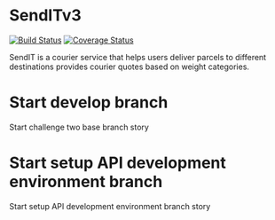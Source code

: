 # SendITv3
[![Build Status](https://travis-ci.com/queenfiona/SendITv3.svg?branch=ch-setup-API-development-environment-161814984)](https://travis-ci.com/queenfiona/SendITv3)
[![Coverage Status](https://coveralls.io/repos/github/queenfiona/SendITv3/badge.svg?branch=ch-setup-API-development-environment-161814984)](https://coveralls.io/github/queenfiona/SendITv3?branch=ch-setup-API-development-environment-161814984)

SendIT is a courier service that helps users deliver parcels to different destinations provides courier quotes based on weight categories.
# Start develop branch
Start challenge two base branch story
# Start setup API development environment branch
Start setup API development environment branch story

